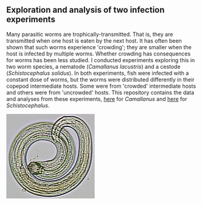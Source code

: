 ## Exploration and analysis of two infection experiments

Many parasitic worms are trophically-transmitted. That is, they are transmitted when one host is eaten by the next host. It has often been shown that such worms experience 'crowding'; they are smaller when the host is infected by multiple worms. Whether crowding has consequences for worms has been less studied. I conducted experiments exploring this in two worm species, a nematode (*Camallanus lacustris*) and a cestode (*Schistocephalus solidus*). In both experiments, fish were infected with a constant dose of worms, but the worms were distributed differently in their copepod intermediate hosts. Some were from 'crowded' intermediate hosts and others were from 'uncrowded' hosts. This repository contains the data and analyses from these experiments, [here](camallanus/analysis_cam_dat.md) for *Camallanus* and [here](schistocephalus/analysis_schisto_dat.md) for *Schistocephalus*.

![*Camallanus lacustris* larva](cam_pic/cam_pic.tif)